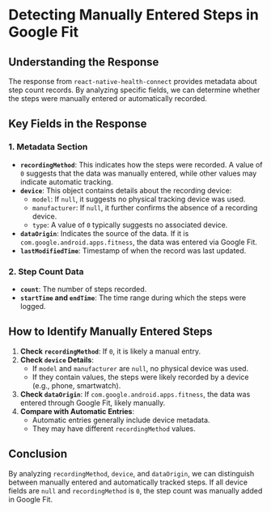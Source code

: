 # Detecting Manually Entered Steps in Google Fit

## Understanding the Response
The response from `react-native-health-connect` provides metadata about step count records. By analyzing specific fields, we can determine whether the steps were manually entered or automatically recorded.

## Key Fields in the Response
### 1. **Metadata Section**
- **`recordingMethod`**: This indicates how the steps were recorded. A value of `0` suggests that the data was manually entered, while other values may indicate automatic tracking.
- **`device`**: This object contains details about the recording device:
  - `model`: If `null`, it suggests no physical tracking device was used.
  - `manufacturer`: If `null`, it further confirms the absence of a recording device.
  - `type`: A value of `0` typically suggests no associated device.
- **`dataOrigin`**: Indicates the source of the data. If it is `com.google.android.apps.fitness`, the data was entered via Google Fit.
- **`lastModifiedTime`**: Timestamp of when the record was last updated.

### 2. **Step Count Data**
- **`count`**: The number of steps recorded.
- **`startTime` and `endTime`**: The time range during which the steps were logged.

## How to Identify Manually Entered Steps
1. **Check `recordingMethod`**: If `0`, it is likely a manual entry.
2. **Check `device` Details**:
   - If `model` and `manufacturer` are `null`, no physical device was used.
   - If they contain values, the steps were likely recorded by a device (e.g., phone, smartwatch).
3. **Check `dataOrigin`**: If `com.google.android.apps.fitness`, the data was entered through Google Fit, likely manually.
4. **Compare with Automatic Entries**:
   - Automatic entries generally include device metadata.
   - They may have different `recordingMethod` values.

## Conclusion
By analyzing `recordingMethod`, `device`, and `dataOrigin`, we can distinguish between manually entered and automatically tracked steps. If all device fields are `null` and `recordingMethod` is `0`, the step count was manually added in Google Fit.
